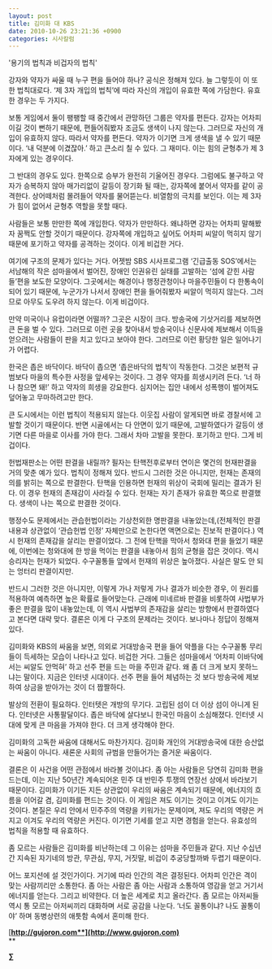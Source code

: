 ```yaml
---
layout: post
title: 김미화 대 KBS
date: 2010-10-26 23:21:36 +0900
categories: 시사칼럼
---
```

'용기의 법칙과 비겁자의 법칙'<P class=HStyle0>

  
</P> <P class=HStyle0>  
</P> <P class=HStyle0>강자와 약자가 싸울 때 누구 편을 들어야 하나? 공식은 정해져 있다. 늘 그렇듯이 이 또한 법칙대로다. ‘제 3자 개입의 법칙’에 따라 자신의 개입이 유효한 쪽에 가담한다. 유효한 경우는 두 가지다. </P> <P class=HStyle0>  
</P> <P class=HStyle0>보통 게임에서 둘이 팽팽할 때 중간에서 관망하던 그룹은 약자를 편든다. 강자는 어차피 이길 것이 뻔하기 때문에, 편들어줘봤자 조금도 생색이 나지 않는다. 그러므로 자신의 개입이 유효하지 않다. 따라서 약자를 편든다. 약자가 이기면 크게 생색을 낼 수 있기 때문이다. ‘내 덕분에 이겼잖아.’ 하고 큰소리 칠 수 있다. 그 재미다. 이는 힘의 균형추가 제 3자에게 있는 경우이다.</P> <P class=HStyle0>  
</P> <P class=HStyle0>그 반대의 경우도 있다. 한쪽으로 승부가 완전히 기울어진 경우다. 그럼에도 불구하고 약자가 승복하지 않아 매가리없이 갈등이 장기화 될 때는, 강자쪽에 붙어서 약자를 같이 공격한다. 상어떼처럼 몰려들어 약자를 물어뜯는다. 비열함의 극치를 보인다. 이는 제 3자가 힘이 없어서 균형추 역할을 못할 때다. </P> <P class=HStyle0>  
</P> <P class=HStyle0>사람들은 보통 만만한 쪽에 개입한다. 약자가 만만하다. 왜냐하면 강자는 어차피 말해봤자 꿈쩍도 안할 것이기 때문이다. 강자쪽에 개입하고 싶어도 어차피 씨알이 먹히지 않기 때문에 포기하고 약자를 공격하는 것이다. 이게 비겁한 거다. </P> <P class=HStyle0>  
</P> <P class=HStyle0>여기에 구조의 문제가 있다는 거다. 어젯밤 SBS 시사프로그램 ‘긴급출동 SOS’에서는 서남해의 작은 섬마을에서 벌어진, 장애인 인권유린 실태를 고발하는 ‘섬에 갇힌 사람들’편을 보도한 모양이다. 그곳에서는 해경이나 행정관청이나 마을주민들이 다 한통속이 되어 있기 때문에, 누군가가 나서서 장애인 편을 들어줘봤자 씨알이 먹히지 않는다. 그러므로 아무도 도우려 하지 않는다. 이게 비겁이다.</P> <P class=HStyle0>  
</P> <P class=HStyle0>만약 미국이나 유럽이라면 어떨까? 그곳은 시장이 크다. 방송국에 기삿거리를 제보하면 큰 돈을 벌 수 있다. 그러므로 이런 곳을 찾아내서 방송국이나 신문사에 제보해서 이득을 얻으려는 사람들이 판을 치고 있다고 보아야 한다. 그러므로 이런 황당한 일은 일어나기가 어렵다. </P> <P class=HStyle0>  
</P> <P class=HStyle0>한국은 좁은 바닥이다. 바닥이 좁으면 ‘좁은바닥의 법칙’이 작동한다. 그것은 보편적 규범보다 마을의 특수한 사정을 앞세우는 것이다. 그 경우 약자를 희생시키려 든다. ‘너 하나 참으면 돼!’ 하고 약자의 희생을 강요한다. 심지어는 집안 내에서 성폭행이 벌어져도 덮어놓고 무마하려고만 한다. </P> <P class=HStyle0>  
</P> <P class=HStyle0>큰 도시에서는 이런 법칙이 적용되지 않는다. 이웃집 사람이 알게되면 바로 경찰서에 고발할 것이기 때문이다. 반면 시골에서는 다 안면이 있기 때문에, 고발하였다가 갈등이 생기면 다른 마을로 이사를 가야 한다. 그래서 차마 고발을 못한다. 포기하고 만다. 그게 비겁이다.</P> <P class=HStyle0>  
</P> <P class=HStyle0>헌법재판소는 어떤 판결을 내릴까? 필자는 탄핵전후로부터 연이은 몇건의 헌재판결을 거의 맞춘 예가 있다. 법칙이 정해져 있다. 반드시 그러한 것은 아니지만, 헌재는 존재의의를 밝히는 쪽으로 판결한다. 탄핵을 인용하면 헌재의 위상이 국회에 밀리는 결과가 된다. 이 경우 헌재의 존재감이 사라질 수 있다. 헌재는 자기 존재가 유효한 쪽으로 판결했다. 생색이 나는 쪽으로 판결한 것이다.</P> <P class=HStyle0>  
</P> <P class=HStyle0>행정수도 문제에서는 관습헌법이라는 기상천외한 명판결을 내놓았는데,(전체적인 판결내용과 상관없이 ‘관습헌법 인정’ 자체만으로 논한다면 액면으로는 진보적 판결이다.) 역시 헌재의 존재감을 살리는 판결이었다. 그 전에 탄핵을 막아서 청와대 편을 들었기 때문에, 이번에는 청와대에 한 방을 먹이는 판결을 내놓아서 힘의 균형을 잡은 것이다. 역시 승리자는 헌재가 되었다. 수구꼴통들 앞에서 헌재의 위상은 높아졌다. 사실은 말도 안 되는 엉터리 판결이지만.</P> <P class=HStyle0>  
</P> <P class=HStyle0>반드시 그러한 것은 아니지만, 이렇게 가나 저렇게 가나 결과가 비슷한 경우, 이 원리를 적용하여 예측하면 높은 확률로 들어맞는다. 근래에 미네르바 판결을 비롯하여 사법부가 좋은 판결을 많이 내놓았는데, 이 역시 사법부의 존재감을 살리는 방향에서 판결하였다고 본다면 대략 맞다. 결론은 이게 다 구조의 문제라는 것이다. 보나마나 정답이 정해져 있다.</P> <P class=HStyle0>  
</P> <P class=HStyle0>김미화와 KBS의 싸움을 보면, 의외로 거대방송국 편을 들어 악플을 다는 수구꼴통 무리들이 득세하는 모습이 나타나고 있다. 비겁한 거다. 그들은 섬마을에서 ‘어차피 이바닥에서는 씨알도 안먹혀’ 하고 선주 편을 드는 마을 주민과 같다. 왜 좀 더 크게 보지 못하느냐는 말이다. 지금은 인터넷 시대이다. 선주 편을 들어 체념하는 것 보다 방송국에 제보하여 상금을 받아가는 것이 더 짭짤하다. </P> <P class=HStyle0>  
</P> <P class=HStyle0>발상의 전환이 필요하다. 인터텟은 개방의 무기다. 고립된 섬이 더 이상 섬이 아니게 된다. 인터넷은 사통팔달이다. 좁은 바닥에 살다보니 한국인 마음이 소심해졌다. 인터넷 시대에 맞게 큰 마음을 가져야 한다. 더 크게 생각해야 한다.</P> <P class=HStyle0>  
</P> <P class=HStyle0>김미화의 고독한 싸움에 대해서도 마찬가지다. 김미화 개인의 거대방송국에 대한 승산없는 싸움이 아니다. 새론운 사회의 규범을 만들어가는 즐거운 싸움이다. </P> <P class=HStyle0>  
</P> <P class=HStyle0>결론은 이 사건을 어떤 관점에서 바라볼 것이냐다. 좀 아는 사람들은 당연히 김미화 편을 드는데, 이는 지난 50년간 계속되어온 민주 대 반민주 투쟁의 연장선 상에서 바라보기 때문이다. 김미화가 이기든 지든 상관없이 우리의 싸움은 계속되기 때문에, 에너지의 흐름을 이어갈 겸, 김미화를 편드는 것이다. 이 게임은 져도 이기는 것이고 이겨도 이기는 것이다. 본질은 우리 안에서 민주주의 역량을 키워가는 문제이며, 져도 우리의 역량은 커지고 이겨도 우리의 역량은 커진다. 이기면 기세를 얻고 지면 경험을 얻는다. 유효성의 법칙을 적용할 때 유효하다.</P> <P class=HStyle0>  
</P> <P class=HStyle0>좀 모르는 사람들은 김미화를 비난하는데 그 이유는 섬마을 주민들과 같다. 지난 수십년간 지속된 자기네의 방관, 무관심, 무지, 거짓말, 비겁이 추궁당할까봐 두렵기 때문이다. </P> <P class=HStyle0>  
</P> <P class=HStyle0>어느 포지션에 설 것인가이다. 거기에 따라 인간의 격은 결정된다. 어차피 인간은 격이 맞는 사람끼리만 소통한다. 좀 아는 사람은 좀 아는 사람과 소통하여 영감을 얻고 거기서 에너지를 얻는다. 그리고 비약한다. 더 높은 세계로 치고 올라간다. 좀 모르는 아저씨들 역시 통 모르는 아저씨끼리 대화하며 서로 공감을 나눈다. ‘너도 꼴통이냐? 나도 꼴통이야’ 하며 동병상련의 애틋함 속에서 혼미해 한다.</P> 









[**http://gujoron.com**](http://www.gujoron.com)**  
** 

**∑**